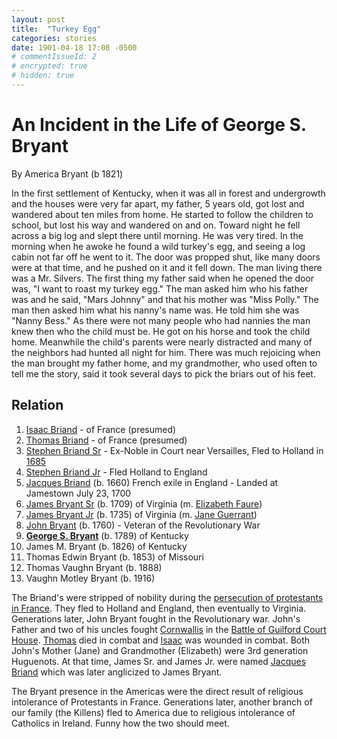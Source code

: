 ```yaml
---
layout: post
title:  "Turkey Egg"
categories: stories
date: 1901-04-18 17:08 -0500
# commentIssueId: 2
# encrypted: true
# hidden: true
---
```


# An Incident in the Life of George S. Bryant

By America Bryant (b 1821)

In the first settlement of Kentucky, when it was all 
in forest and undergrowth and the houses were very far 
apart, my father, 5 years old, got lost and wandered about 
ten miles from home. He started to follow the children 
to school, but lost his way and wandered on and on. 
Toward night he fell across a big log and slept there until 
morning. He was very tired. In the morning when he 
awoke he found a wild turkey's egg, and seeing a log 
cabin not far off he went to it. The door was propped 
shut, like many doors were at that time, and he pushed 
on it and it fell down. The man living there was a Mr. 
Silvers. The first thing my father said when he opened 
the door was, "I want to roast my turkey egg."  The 
man asked him who his father was and he said, "Mars 
Johnny" and that his mother was "Miss Polly." The 
man then asked him what his nanny's name was. He 
told him she was "Nanny Bess." As there were not 
many people who had nannies the man knew then who 
the child must be.  He got on his horse and took the 
child home.  Meanwhile the child's parents were nearly 
distracted and many of the neighbors had hunted all night 
for him. There was much rejoicing when the man brought 
my father home, and my grandmother, who used often to 
tell me the story, said it took several days to pick the 
briars out of his feet. 

## Relation

1. [Isaac Briand](http://appalachianaristocracy.com/getperson.php?personID=I4398&tree=01) - of France (presumed)
1. [Thomas Briand](http://appalachianaristocracy.com/getperson.php?personID=I4397&tree=01) - of France (presumed)
1. [Stephen Briand Sr](http://appalachianaristocracy.com/getperson.php?personID=I4395&tree=01) - Ex-Noble in Court near Versailles, Fled to Holland in [1685](https://en.wikipedia.org/wiki/Edict_of_Fontainebleau)
1. [Stephen Briand Jr](http://appalachianaristocracy.com/getperson.php?personID=I4390&tree=01) - Fled Holland to England
1. [Jacques Briand](http://appalachianaristocracy.com/getperson.php?personID=I4335&tree=01) (b. 1660) French exile in England - Landed at Jamestown July 23, 1700
1. [James Bryant Sr](http://appalachianaristocracy.com/getperson.php?personID=I3344&tree=01) (b. 1709) of Virginia (m. [Elizabeth Faure](https://www.huguenotmanakin.org/registered-lineages))
2. [James Bryant Jr](http://appalachianaristocracy.com/getperson.php?personID=I5840&tree=01) (b. 1735) of Virginia (m. [Jane Guerrant](https://www.huguenotmanakin.org/registered-lineages))
3. [John Bryant](http://appalachianaristocracy.com/getperson.php?personID=I32875&tree=01) (b. 1760) - Veteran of the Revolutionary War
4. **[George S. Bryant](http://appalachianaristocracy.com/getperson.php?personID=I32879&tree=01)** (b. 1789) of Kentucky
5. James M. Bryant (b. 1826) of Kentucky
6. Thomas Edwin Bryant (b. 1853) of Missouri
7. Thomas Vaughn Bryant (b. 1888)
9. Vaughn Motley Bryant (b. 1916)

The Briand's were stripped of nobility during the [persecution of protestants in France](https://en.wikipedia.org/wiki/Edict_of_Fontainebleau).  They fled to Holland and England, then eventually to Virginia.  Generations later, John Bryant fought in the Revolutionary war.  John's Father and two of his uncles fought [Cornwallis](https://en.wikipedia.org/wiki/Charles_Cornwallis,_1st_Marquess_Cornwallis) in the [Battle of Guilford Court House](https://en.wikipedia.org/wiki/Battle_of_Guilford_Court_House).  [Thomas](http://appalachianaristocracy.com/getperson.php?personID=I5827&tree=01) died in combat and [Isaac](http://appalachianaristocracy.com/getperson.php?personID=I3147&tree=01) was wounded in combat.  Both John's Mother (Jane) and Grandmother (Elizabeth) were 3rd generation Huguenots.  At that time, James Sr. and James Jr. were named [Jacques Briand](http://appalachianaristocracy.com/getperson.php?personID=I3344&tree=01) which was later anglicized to James Bryant.

The Bryant presence in the Americas were the direct result of religious intolerance of Protestants in France.  Generations later, another branch of our family (the Killens) fled to America due to religious intolerance of Catholics in Ireland.  Funny how the two should meet.
